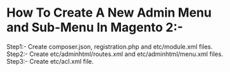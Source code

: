 How To Create A New Admin Menu and Sub-Menu In Magento 2:-
===========================================================
Step1:- Create composer.json, registration.php and etc/module.xml files.<br />
Step2:- Create etc/adminhtml/routes.xml and etc/adminhtml/menu.xml files.<br />
Step3:- Create etc/acl.xml file.<br />
